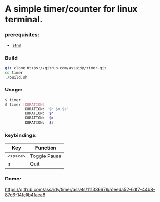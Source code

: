 # A simple timer/counter for linux terminal.

### prerequisites:
- [sfml](https://www.sfml-dev.org/tutorials/2.6/start-linux.php#installing-sfml)

### Build
```sh
git clone https://github.com/assaidy/timer.git
cd timer
./build.sh
```

### Usage:
```sh
$ timer
$ timer [DURATION]
         DURATION: '$h $m $s'
         DURATION:  $h
         DURATION:  $m
         DURATION:  $s
```

### keybindings:
| Key | Function |
| --- | --- |
| `<space>` | Toggle Pause |
| `q` | Quit |

### Demo:



https://github.com/assaidy/timer/assets/111336676/a1eeda52-6df7-44b8-87c6-14fc0b4faea8


